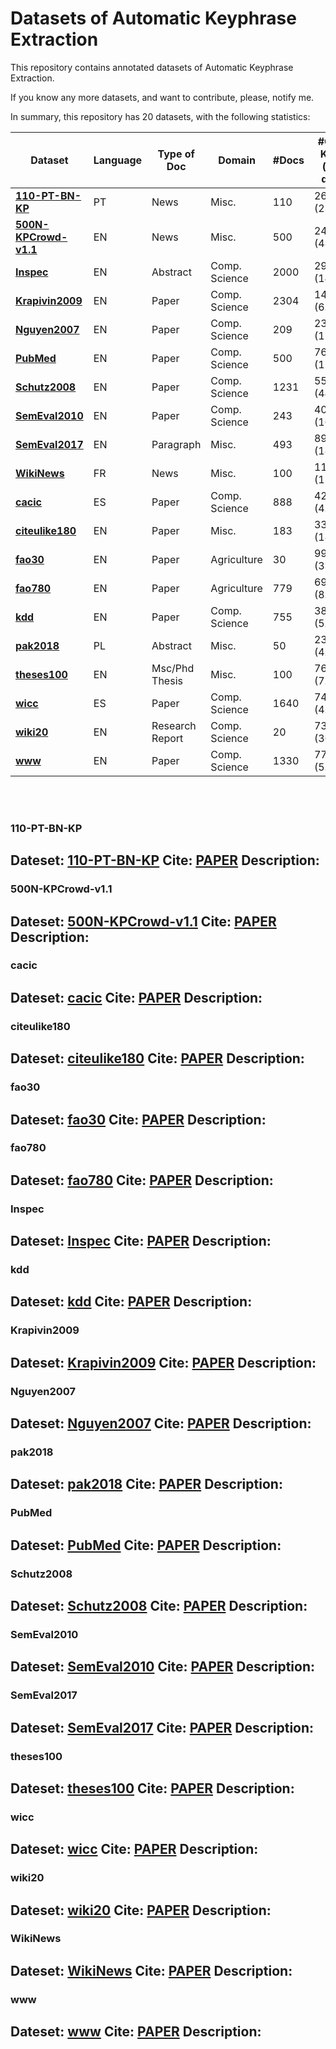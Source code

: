 Datasets of Automatic Keyphrase Extraction
============================================

This repository contains annotated datasets of Automatic Keyphrase Extraction.

If you know any more datasets, and want to contribute, please, notify me.

In summary, this repository has 20 datasets, with the following statistics:

| Dataset                         | Language | Type of Doc     | Domain        | #Docs | #Gold Keys (per doc) | #Tokens per doc | Absent GoldKey | 
| ------------------------------- | -------- | --------------- | ------------- | ----- | -------------------- | --------------- | -------------- |
| [__110-PT-BN-KP__](#110)        | PT       | News            | Misc.         | 110   | 2610 (23.73)         | 304.00          | 2.5%           |
| [__500N-KPCrowd-v1.1__](#500)   | EN       | News            | Misc.         | 500   | 24459 (48.92)        | 408.33          | 13.5%          |
| [__Inspec__](#Inspec)           | EN       | Abstract        | Comp. Science | 2000  | 29230 (14.62)        | 128.20          | 37.7%          |
| [__Krapivin2009__](#Krapivin)   | EN       | Paper           | Comp. Science | 2304  | 14599 (6.34)         | 8040.74         | 15.3%          |
| [__Nguyen2007__](#Nguyen)       | EN       | Paper           | Comp. Science | 209   | 2369 (11.33)         | 5201.09         | 17.8%          |
| [__PubMed__](#PubMed)           | EN       | Paper           | Comp. Science | 500   | 7620 (15.24)         | 3992.78         | 60.2%          |
| [__Schutz2008__](#Schutz)       | EN       | Paper           | Comp. Science | 1231  | 55013 (44.69)        | 3901.31         | 13.6%          |
| [__SemEval2010__](#SemEval2010) | EN       | Paper           | Comp. Science | 243   | 4002 (16.47)         | 8332.34         | 11.3%          |
| [__SemEval2017__](#SemEval2017) | EN       | Paragraph       | Misc.         | 493   | 8969 (18.19)         | 178.22          | 0.0%           |
| [__WikiNews__](#WKC)            | FR       | News            | Misc.         | 100   | 1177 (11.77)         | 293.52          | 5.0%           |
| [__cacic__](#cacic)             | ES       | Paper           | Comp. Science | 888   | 4282 (4.82)          | 3985.84         | 2.2%           |
| [__citeulike180__](#citeulike)  | EN       | Paper           | Misc.         | 183   | 3370 (18.42)         | 4796.08         | 32.2%          |
| [__fao30__](#fao30)             | EN       | Paper           | Agriculture   | 30    | 997 (33.23)          | 4777.70         | 41.7%          |
| [__fao780__](#fao780)           | EN       | Paper           | Agriculture   | 779   | 6990 (8.97)          | 4971.79         | 36.1%          |
| [__kdd__](#kdd)                 | EN       | Paper           | Comp. Science | 755   | 3831 (5.07)          | 75.97           | 53.2%          |
| [__pak2018__](#pak)             | PL       | Abstract        | Misc.         | 50    | 232 (4.64)           | 97.36           | 64.7%          |
| [__theses100__](#theses)        | EN       | Msc/Phd Thesis  | Misc.         | 100   | 767 (7.67)           | 4728.86         | 47.6%          |
| [__wicc__](#wicc)               | ES       | Paper           | Comp. Science | 1640  | 7498 (4.57)          | 1955.56         | 2.7%           |
| [__wiki20__](#wiki20)           | EN       | Research Report | Comp. Science | 20    | 730 (36.50)          | 6177.65         | 51.8%          |
| [__www__](#www)                 | EN       | Paper           | Comp. Science | 1330  | 7711 (5.80)          | 84.08           | 55.0%          |

<br><br>

<a name="110"></a>
### 110-PT-BN-KP
**Dateset**: [110-PT-BN-KP](datasets/110-PT-BN-KP.zip)
**Cite**: [PAPER](DOI)
**Description**:
---

<a name="500"></a>
### 500N-KPCrowd-v1.1
**Dateset**: [500N-KPCrowd-v1.1](datasets/500N-KPCrowd-v1.1.zip)
**Cite**: [PAPER](DOI)
**Description**:
---

<a name="cacic"></a>
### cacic
**Dateset**: [cacic](datasets/cacic.zip)
**Cite**: [PAPER](DOI)
**Description**:
---

<a name="citeulike"></a>
### citeulike180
**Dateset**: [citeulike180](datasets/citeulike180.zip)
**Cite**: [PAPER](DOI)
**Description**:
---

<a name="fao30"></a>
### fao30
**Dateset**: [fao30](datasets/fao30.zip)
**Cite**: [PAPER](DOI)
**Description**:
---

<a name="fao780"></a>
### fao780
**Dateset**: [fao780](datasets/fao780.zip)
**Cite**: [PAPER](DOI)
**Description**:
---

<a name="Inspec"></a>
### Inspec
**Dateset**: [Inspec](datasets/Inspec.zip)
**Cite**: [PAPER](DOI)
**Description**:
---

<a name="kdd"></a>
### kdd
**Dateset**: [kdd](datasets/kdd.zip)
**Cite**: [PAPER](DOI)
**Description**:
---

<a name="Krapivin"></a>
### Krapivin2009
**Dateset**: [Krapivin2009](datasets/Krapivin2009.zip)
**Cite**: [PAPER](DOI)
**Description**:
---

<a name="Nguyen"></a>
### Nguyen2007
**Dateset**: [Nguyen2007](datasets/Nguyen2007.zip)
**Cite**: [PAPER](DOI)
**Description**:
---

<a name="pak"></a>
### pak2018
**Dateset**: [pak2018](datasets/pak2018.zip)
**Cite**: [PAPER](DOI)
**Description**:
---

<a name="PubMed"></a>
### PubMed
**Dateset**: [PubMed](datasets/PubMed.zip)
**Cite**: [PAPER](DOI)
**Description**:
---

<a name="Schutz"></a>
### Schutz2008
**Dateset**: [Schutz2008](datasets/Schutz2008.zip)
**Cite**: [PAPER](DOI)
**Description**:
---

<a name="SemEval2010"></a>
### SemEval2010
**Dateset**: [SemEval2010](datasets/SemEval2010.zip)
**Cite**: [PAPER](DOI)
**Description**:
---

<a name="SemEval2017"></a>
### SemEval2017
**Dateset**: [SemEval2017](datasets/SemEval2017.zip)
**Cite**: [PAPER](DOI)
**Description**:
---

<a name="theses"></a>
### theses100
**Dateset**: [theses100](datasets/theses100.zip)
**Cite**: [PAPER](DOI)
**Description**:
---

<a name="wicc"></a>
### wicc
**Dateset**: [wicc](datasets/wicc.zip)
**Cite**: [PAPER](DOI)
**Description**:
---

<a name="wiki20"></a>
### wiki20
**Dateset**: [wiki20](datasets/wiki20.zip)
**Cite**: [PAPER](DOI)
**Description**:
---

<a name="WKC"></a>
### WikiNews
**Dateset**: [WikiNews](datasets/WKC.zip)
**Cite**: [PAPER](DOI)
**Description**:
---

<a name="www"></a>
### www
**Dateset**: [www](datasets/www.zip)
**Cite**: [PAPER](DOI)
**Description**:
---